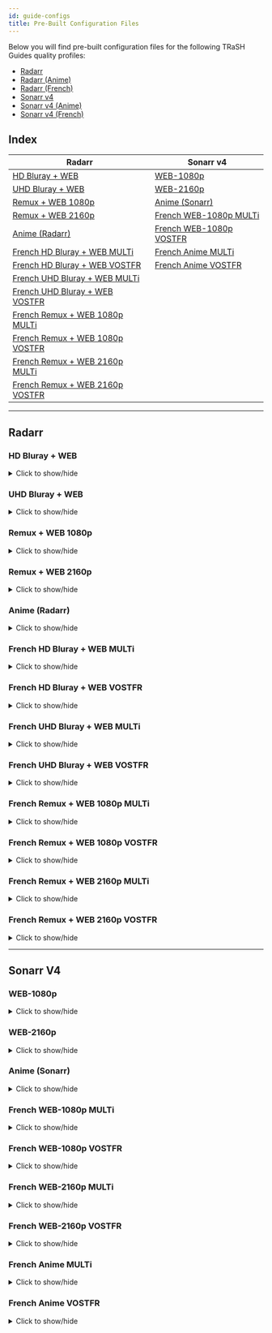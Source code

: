 ```yaml
---
id: guide-configs
title: Pre-Built Configuration Files
---
```


Below you will find pre-built configuration files for the following TRaSH Guides quality profiles:

- [Radarr][radarr-profiles-trash]
- [Radarr (Anime)][radarr-anime-profiles-trash]
- [Radarr (French)][radarr-french-profiles-trash]
- [Sonarr v4][sonarr-v4-profiles-trash]
- [Sonarr v4 (Anime)][sonarr-v4-anime-profiles-trash]
- [Sonarr v4 (French)][sonarr-v4-french-profiles-trash]

[radarr-profiles-trash]: https://trash-guides.info/Radarr/radarr-setup-quality-profiles/
[radarr-anime-profiles-trash]: https://trash-guides.info/Radarr/radarr-setup-quality-profiles-anime/
[radarr-french-profiles-trash]: https://trash-guides.info/Radarr/radarr-setup-quality-profiles-french-en/
[sonarr-v4-profiles-trash]: https://trash-guides.info/Sonarr/sonarr-setup-quality-profiles/
[sonarr-v4-anime-profiles-trash]: https://trash-guides.info/Sonarr/sonarr-setup-quality-profiles-anime/
[sonarr-v4-french-profiles-trash]: https://trash-guides.info/Sonarr/sonarr-setup-quality-profiles-french-en/

## Index

| Radarr                                                             | Sonarr v4                                              |
| ------------------------------------------------------------------ | ------------------------------------------------------ |
| [HD Bluray + WEB](#hd-bluray--web)                                 | [WEB-1080p](#web-1080p-v4)                             |
| [UHD Bluray + WEB](#uhd-bluray--web)                               | [WEB-2160p](#web-2160p-v4)                             |
| [Remux + WEB 1080p](#remux--web-1080p)                             | [Anime (Sonarr)](#anime-sonarr-v4)                     |
| [Remux + WEB 2160p](#remux--web-2160p)                             | [French WEB-1080p MULTi](#french-web-1080p-multi-v4)   |
| [Anime (Radarr)](#anime-radarr)                                    | [French WEB-1080p VOSTFR](#french-web-1080p-vostfr-v4) |
| [French HD Bluray + WEB MULTi](#french-hd-bluray--web-multi)       | [French Anime MULTi](#french-anime-multi-v4)           |
| [French HD Bluray + WEB VOSTFR](#french-hd-bluray--web-vostfr)     | [French Anime VOSTFR](#french-anime-vostfr-v4)         |
| [French UHD Bluray + WEB MULTi](#french-uhd-bluray--web-multi)     |                                                        |
| [French UHD Bluray + WEB VOSTFR](#french-uhd-bluray--web-vostfr)   |                                                        |
| [French Remux + WEB 1080p MULTi](#french-remux--web-1080p-multi)   |                                                        |
| [French Remux + WEB 1080p VOSTFR](#french-remux--web-1080p-vostfr) |                                                        |
| [French Remux + WEB 2160p MULTi](#french-remux--web-2160p-multi)   |                                                        |
| [French Remux + WEB 2160p VOSTFR](#french-remux--web-2160p-vostfr) |                                                        |

---

## Radarr

### HD Bluray + WEB

<details>
<summary>Click to show/hide</summary>
<div>

```yml reference title="Copy this configuration into your own configuration file:"
https://github.com/recyclarr/config-templates/blob/master/radarr/hd-bluray-web.yml
```

</div>
</details>

### UHD Bluray + WEB

<details>
<summary>Click to show/hide</summary>
<div>

```yml reference title="Copy this configuration into your own configuration file:"
https://github.com/recyclarr/config-templates/blob/master/radarr/uhd-bluray-web.yml
```

</div>
</details>

### Remux + WEB 1080p

<details>
<summary>Click to show/hide</summary>
<div>

```yml reference title="Copy this configuration into your own configuration file:"
https://github.com/recyclarr/config-templates/blob/master/radarr/remux-web-1080p.yml
```

</div>
</details>

### Remux + WEB 2160p

<details>
<summary>Click to show/hide</summary>
<div>

```yml reference title="Copy this configuration into your own configuration file:"
https://github.com/recyclarr/config-templates/blob/master/radarr/remux-web-2160p.yml
```

</div>
</details>

### Anime (Radarr)

<details>
<summary>Click to show/hide</summary>
<div>

```yml reference title="Copy this configuration into your own configuration file:"
https://github.com/recyclarr/config-templates/blob/master/radarr/anime-radarr.yml
```

</div>
</details>

### French HD Bluray + WEB MULTi

<details>
<summary>Click to show/hide</summary>
<div>

```yml reference title="Copy this configuration into your own configuration file:"
https://github.com/recyclarr/config-templates/blob/master/radarr/french-hd-bluray-web-multi.yml
```

</div>
</details>

### French HD Bluray + WEB VOSTFR

<details>
<summary>Click to show/hide</summary>
<div>

```yml reference title="Copy this configuration into your own configuration file:"
https://github.com/recyclarr/config-templates/blob/master/radarr/french-hd-bluray-web-vostfr.yml
```

</div>
</details>

### French UHD Bluray + WEB MULTi

<details>
<summary>Click to show/hide</summary>
<div>

```yml reference title="Copy this configuration into your own configuration file:"
https://github.com/recyclarr/config-templates/blob/master/radarr/french-uhd-bluray-web-multi.yml
```

</div>
</details>

### French UHD Bluray + WEB VOSTFR

<details>
<summary>Click to show/hide</summary>
<div>

```yml reference title="Copy this configuration into your own configuration file:"
https://github.com/recyclarr/config-templates/blob/master/radarr/french-uhd-bluray-web-vostfr.yml
```

</div>
</details>

### French Remux + WEB 1080p MULTi

<details>
<summary>Click to show/hide</summary>
<div>

```yml reference title="Copy this configuration into your own configuration file:"
https://github.com/recyclarr/config-templates/blob/master/radarr/french-remux-web-1080p-multi.yml
```

</div>
</details>

### French Remux + WEB 1080p VOSTFR

<details>
<summary>Click to show/hide</summary>
<div>

```yml reference title="Copy this configuration into your own configuration file:"
https://github.com/recyclarr/config-templates/blob/master/radarr/french-remux-web-1080p-vostfr.yml
```

</div>
</details>

### French Remux + WEB 2160p MULTi

<details>
<summary>Click to show/hide</summary>
<div>

```yml reference title="Copy this configuration into your own configuration file:"
https://github.com/recyclarr/config-templates/blob/master/radarr/french-remux-web-2160p-multi.yml
```

</div>
</details>

### French Remux + WEB 2160p VOSTFR

<details>
<summary>Click to show/hide</summary>
<div>

```yml reference title="Copy this configuration into your own configuration file:"
https://github.com/recyclarr/config-templates/blob/master/radarr/french-remux-web-2160p-vostfr.yml
```

</div>
</details>

---

## Sonarr V4

### WEB-1080p

<details>
<summary>Click to show/hide</summary>
<div>

```yml reference title="Copy this configuration into your own configuration file:"
https://github.com/recyclarr/config-templates/blob/master/sonarr/web-1080p-v4.yml
```

</div>
</details>

### WEB-2160p

<details>
<summary>Click to show/hide</summary>
<div>

```yml reference title="Copy this configuration into your own configuration file:"
https://github.com/recyclarr/config-templates/blob/master/sonarr/web-2160p-v4.yml
```

</div>
</details>

### Anime (Sonarr)

<details>
<summary>Click to show/hide</summary>
<div>

```yml reference title="Copy this configuration into your own configuration file:"
https://github.com/recyclarr/config-templates/blob/master/sonarr/anime-sonarr-v4.yml
```

</div>
</details>

### French WEB-1080p MULTi

<details>
<summary>Click to show/hide</summary>
<div>

```yml reference title="Copy this configuration into your own configuration file:"
https://github.com/recyclarr/config-templates/blob/master/sonarr/french-web-1080p-multi-v4.yml
```

</div>
</details>

### French WEB-1080p VOSTFR

<details>
<summary>Click to show/hide</summary>
<div>

```yml reference title="Copy this configuration into your own configuration file:"
https://github.com/recyclarr/config-templates/blob/master/sonarr/french-web-1080p-vostfr-v4.yml
```

</div>
</details>

### French WEB-2160p MULTi

<details>
<summary>Click to show/hide</summary>
<div>

```yml reference title="Copy this configuration into your own configuration file:"
https://github.com/recyclarr/config-templates/blob/master/sonarr/french-web-2160p-multi-v4.yml
```

</div>
</details>

### French WEB-2160p VOSTFR

<details>
<summary>Click to show/hide</summary>
<div>

```yml reference title="Copy this configuration into your own configuration file:"
https://github.com/recyclarr/config-templates/blob/master/sonarr/french-web-2160p-vostfr-v4.yml
```

</div>
</details>

### French Anime MULTi

<details>
<summary>Click to show/hide</summary>
<div>

```yml reference title="Copy this configuration into your own configuration file:"
https://github.com/recyclarr/config-templates/blob/master/sonarr/french-anime-multi-v4.yml
```

</div>
</details>

### French Anime VOSTFR

<details>
<summary>Click to show/hide</summary>
<div>

```yml reference title="Copy this configuration into your own configuration file:"
https://github.com/recyclarr/config-templates/blob/master/sonarr/french-anime-vostfr-v4.yml
```

</div>
</details>
